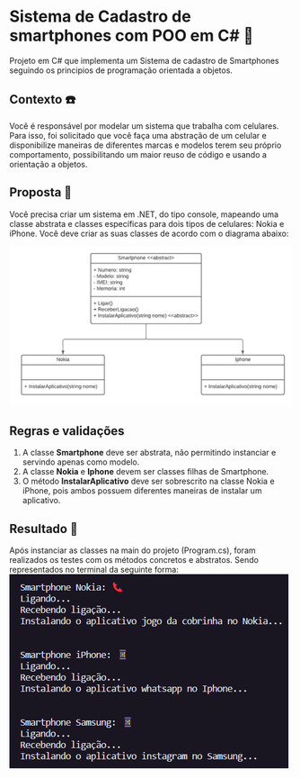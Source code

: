 # Sistema de Cadastro de smartphones com POO em C# 📱

Projeto em C# que implementa um Sistema de cadastro de Smartphones seguindo os principios de programação orientada a objetos.

## Contexto ☎️

Você é responsável por modelar um sistema que trabalha com celulares. Para isso, foi solicitado que você faça uma abstração de um celular e disponibilize maneiras de diferentes marcas e modelos terem seu próprio comportamento, possibilitando um maior reuso de código e usando a orientação a objetos.

## Proposta 📲

Você precisa criar um sistema em .NET, do tipo console, mapeando uma classe abstrata e classes específicas para dois tipos de celulares: Nokia e iPhone.
Você deve criar as suas classes de acordo com o diagrama abaixo:

![Diagrama classes](images/diagrama.png)

## Regras e validações

1. A classe **Smartphone** deve ser abstrata, não permitindo instanciar e servindo apenas como modelo.
2. A classe **Nokia** e **Iphone** devem ser classes filhas de Smartphone.
3. O método **InstalarAplicativo** deve ser sobrescrito na classe Nokia e iPhone, pois ambos possuem diferentes maneiras de instalar um aplicativo.

## Resultado 📱

Após instanciar as classes na main do projeto (Program.cs), foram realizados os testes com os métodos concretos e abstratos. Sendo representados no terminal da seguinte forma:
![Saída terminal](images/terminal.png)

